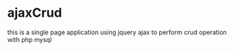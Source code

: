 # ajaxCrud
this is a single page application using jquery ajax to perform crud operation with  php mysql
